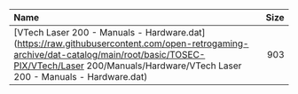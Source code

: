 |Name|Size|
|:---|---:|
|[VTech Laser 200 - Manuals - Hardware.dat](https://raw.githubusercontent.com/open-retrogaming-archive/dat-catalog/main/root/basic/TOSEC-PIX/VTech/Laser 200/Manuals/Hardware/VTech Laser 200 - Manuals - Hardware.dat)|903|
